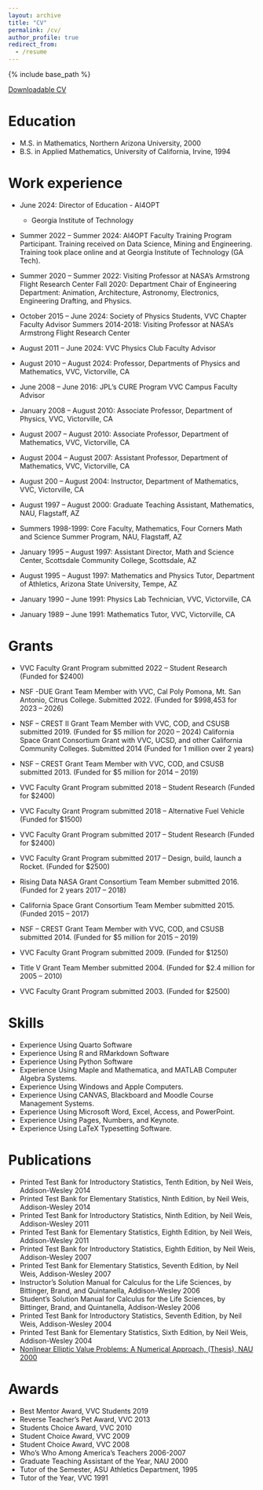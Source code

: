 ```yaml
---
layout: archive
title: "CV"
permalink: /cv/
author_profile: true
redirect_from:
  - /resume
---
```


{% include base_path %}

[Downloadable CV](Resume.pdf)

Education
======
* M.S. in Mathematics, Northern Arizona University, 2000
* B.S. in Applied Mathematics, University of California, Irvine, 1994

Work experience
======
* June 2024: Director of Education - AI4OPT
  * Georgia Institute of Technology
  
* Summer 2022 – Summer 2024: AI4OPT Faculty Training Program Participant. Training received on Data Science, Mining and Engineering. Training took place online and at Georgia Institute of Technology (GA Tech).

* Summer 2020 – Summer 2022: Visiting Professor at NASA’s Armstrong Flight Research Center
Fall 2020: Department Chair of Engineering Department: Animation, Architecture, Astronomy, Electronics, Engineering Drafting, and Physics.

* October 2015 – June 2024: Society of Physics Students, VVC Chapter Faculty Advisor
Summers 2014-2018: Visiting Professor at NASA’s Armstrong Flight Research Center

* August 2011 – June 2024: VVC Physics Club Faculty Advisor

* August 2010 – August 2024: Professor, Departments of Physics and Mathematics, VVC, Victorville, CA

* June 2008 – June 2016: JPL’s CURE Program VVC Campus Faculty Advisor

* January 2008 – August 2010: Associate Professor, Department of Physics, VVC, Victorville, CA

* August 2007 – August 2010: Associate Professor, Department of Mathematics, VVC, Victorville, CA

* August 2004 – August 2007: Assistant Professor, Department of Mathematics, VVC, Victorville, CA

* August 200 – August 2004: Instructor, Department of Mathematics, VVC, Victorville, CA

* August 1997 – August 2000: Graduate Teaching Assistant, Mathematics, NAU, Flagstaff, AZ

* Summers 1998-1999: Core Faculty, Mathematics, Four Corners Math and Science Summer Program, NAU, Flagstaff, AZ

* January 1995 – August 1997: Assistant Director, Math and Science Center, Scottsdale Community College, Scottsdale, AZ

* August 1995 – August 1997: Mathematics and Physics Tutor, Department of Athletics, Arizona State University, Tempe, AZ

* January 1990 – June 1991: Physics Lab Technician, VVC, Victorville, CA

* January 1989 – June 1991: Mathematics Tutor, VVC, Victorville, CA

Grants
======

* VVC Faculty Grant Program submitted 2022 – Student Research (Funded for $2400)

* NSF -DUE Grant Team Member with VVC, Cal Poly Pomona, Mt. San Antonio, Citrus College. Submitted 2022. (Funded for $998,453 for 2023 – 2026)

* NSF – CREST II Grant Team Member with VVC, COD, and CSUSB submitted 2019.  (Funded for $5 million for 2020 – 2024)
California Space Grant Consortium Grant with VVC, UCSD, and other California Community Colleges.  Submitted 2014 (Funded for 1 million over 2 years)

* NSF – CREST Grant Team Member with VVC, COD, and CSUSB submitted 2013.  (Funded for $5 million for 2014 – 2019)

* VVC Faculty Grant Program submitted 2018 – Student Research (Funded for $2400)

* VVC Faculty Grant Program submitted 2018 – Alternative Fuel Vehicle (Funded for $1500)

* VVC Faculty Grant Program submitted 2017 – Student Research (Funded for $2400)

* VVC Faculty Grant Program submitted 2017 – Design, build, launch a Rocket.  (Funded for $2500)

* Rising Data NASA Grant Consortium Team Member submitted 2016.  (Funded for 2 years 2017 – 2018)

* California Space Grant Consortium Team Member submitted 2015.  (Funded 2015 – 2017)

* NSF – CREST Grant Team Member with VVC, COD, and CSUSB submitted 2014.  (Funded for $5 million for 2015 – 2019)

* VVC Faculty Grant Program submitted 2009. (Funded for $1250)

* Title V Grant Team Member submitted 2004. (Funded for $2.4 million for 2005 – 2010)

* VVC Faculty Grant Program submitted 2003. (Funded for $2500)  
  
Skills
======
* Experience Using Quarto Software
* Experience Using R and RMarkdown Software
* Experience Using Python Software
* Experience Using Maple and Mathematica, and MATLAB Computer Algebra Systems.
* Experience Using Windows and Apple Computers.
* Experience Using CANVAS, Blackboard and Moodle Course Management Systems.
* Experience Using Microsoft Word, Excel, Access, and PowerPoint.
* Experience Using Pages, Numbers, and Keynote.
* Experience Using LaTeX Typesetting Software.

Publications
======
* Printed Test Bank for Introductory Statistics, Tenth Edition, by Neil Weis, Addison-Wesley 2014
* Printed Test Bank for Elementary Statistics, Ninth Edition, by Neil Weis, Addison-Wesley 2014
* Printed Test Bank for Introductory Statistics, Ninth Edition, by Neil Weis, Addison-Wesley 2011
* Printed Test Bank for Elementary Statistics, Eighth Edition, by Neil Weis, Addison-Wesley 2011
* Printed Test Bank for Introductory Statistics, Eighth Edition, by Neil Weis, Addison-Wesley 2007
* Printed Test Bank for Elementary Statistics, Seventh Edition, by Neil Weis, Addison-Wesley 2007
* Instructor’s Solution Manual for Calculus for the Life Sciences, by Bittinger, Brand, and Quintanella, Addison-Wesley 2006
* Student’s Solution Manual for Calculus for the Life Sciences, by Bittinger, Brand, and Quintanella, Addison-Wesley 2006
* Printed Test Bank for Introductory Statistics, Seventh Edition, by Neil Weis, Addison-Wesley 2004
* Printed Test Bank for Elementary Statistics, Sixth Edition, by Neil Weis, Addison-Wesley 2004
* [Nonlinear Elliptic Value Problems: A Numerical Approach, (Thesis), NAU 2000](Thesis.pdf)  

Awards
======
* Best Mentor Award, VVC Students 2019
* Reverse Teacher’s Pet Award, VVC 2013
* Students Choice Award, VVC 2010
* Student Choice Award, VVC 2009
* Student Choice Award, VVC 2008
* Who’s Who Among America’s Teachers 2006-2007
* Graduate Teaching Assistant of the Year, NAU 2000
* Tutor of the Semester, ASU Athletics Department, 1995
* Tutor of the Year, VVC 1991
